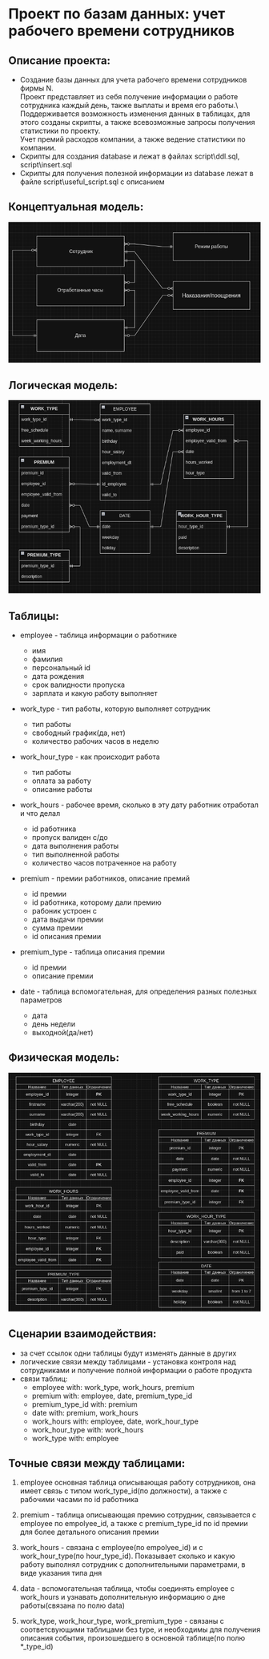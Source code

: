 # Проект по базам данных: учет рабочего времени сотрудников
## Описание проекта:
* Cоздание базы данных для учета рабочего времени сотрудников фирмы N.\
Проект представляет из себя получение информации о работе сотрудника каждый день, также выплаты и время его работы.\ Поддерживается возможность изменения данных в таблицах, для этого созданы скрипты, а также всевозможные запросы получения статистики по проекту.\
Учет премий расходов компании, а также ведение статистики по компании.
* Скрипты для создания database и  лежат в файлах script\ddl.sql, script\insert.sql
* Скрипты для получения полезной информации из database лежат в файле script\useful_script.sql с описанием

## Концептуальная модель:
<img src="schema/concept/image.png">

## Логическая модель:
<img src="schema/logic/image.png">

## Таблицы:
- employee - таблица информации о работнике
  - имя
  - фамилия
  - персональный id
  - дата рождения
  - срок валидности пропуска
  - зарплата и какую работу выполняет

- work_type - тип работы, которую выполняет сотрудник
  - тип работы
  - свободный график(да, нет)
  - количество рабочих часов в неделю

- work_hour_type - как происходит работа
  - тип работы
  - оплата за работу
  - описание работы

- work_hours - рабочее время, сколько в эту дату работник отработал и что делал
  - id работника
  - пропуск валиден с/до
  - дата выполнения работы
  - тип выполненной работы
  - количество часов потраченное на работу

- premium - премии работников, описание премий
  - id премии
  - id работника, которому дали премию
  - рабоник устроен с
  - дата выдачи премии
  - сумма премии
  - id описания премии

- premium_type - таблица описания премии
  - id премии
  - описание премии
- date - таблица вспомогательная, для определения разных полезных параметров
  - дата
  - день недели
  - выходной(да/нет)

## Физическая модель:
<img src="schema/physic/image.png">

## Сценарии взаимодействия:
- за счет ссылок одни таблицы будут изменять данные в других
- логические связи между таблицами - установка контроля над сотрудниками и получение полной информации о работе продукта
- связи таблиц:
  - employee with: work_type, work_hours, premium
  - premium with: employee, date, premium_type_id
  - premium_type_id with: premium
  - date with: premium, work_hours
  - work_hours with: employee, date, work_hour_type
  - work_hour_type with: work_hours
  - work_type with: employee

## Точные связи между таблицами:
1) employee основная таблица описывающая работу сотрудников, она имеет связь с типом work_type_id(по должности), а также с рабочими часами по id работника

2) premium - таблица описывающая премию сотрудник, связывается с employee по empolyee_id, а также с premium_type_id по id премии для более детального описания премии

3) work_hours - связана с employee(по empolyee_id) и с work_hour_type(по hour_type_id). Показывает сколько и какую работу выполнял сотрудник с дополнительными параметрами, в виде указания типа дня

4) data - вспомогательная таблица, чтобы соединять employee с work_hours и узнавать дополнительную информацию о дне 
работы(связана по полю data)

5) work_type, work_hour_type, work_premium_type - связаны с соответсвующими таблицами без type, и необходимы для получения описания события, произошедшего в основной таблице(по полю *_type_id)